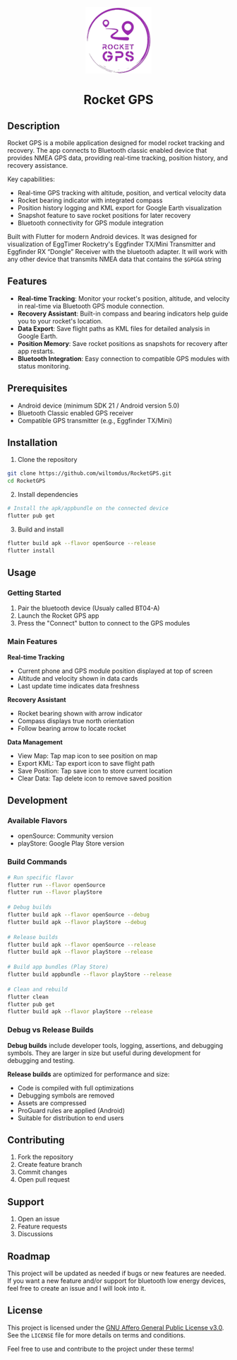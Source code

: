 <div align="center">
   <img src="assets\images\Rocket_GPS_logo.png" width="150px" alt="Project Logo" />
    <h1>Rocket GPS</h1>
</div>

## Description

Rocket GPS is a mobile application designed for model rocket tracking and recovery. The app connects to Bluetooth classic enabled device that provides NMEA GPS data, providing real-time tracking, position history, and recovery assistance.

Key capabilities:
- Real-time GPS tracking with altitude, position, and vertical velocity data
- Rocket bearing indicator with integrated compass
- Position history logging and KML export for Google Earth visualization
- Snapshot feature to save rocket positions for later recovery
- Bluetooth connectivity for GPS module integration

Built with Flutter for modern Android devices. It was designed for visualization of EggTimer Rocketry's Eggfinder TX/Mini Transmitter and Eggfinder RX “Dongle” Receiver with the bluetooth adapter. It will work with any other device that transmits NMEA data that contains the `$GPGGA` string


## Features

- **Real-time Tracking**: Monitor your rocket's position, altitude, and velocity in real-time via Bluetooth GPS module connection.
- **Recovery Assistant**: Built-in compass and bearing indicators help guide you to your rocket's location.
- **Data Export**: Save flight paths as KML files for detailed analysis in Google Earth.
- **Position Memory**: Save rocket positions as snapshots for recovery after app restarts.
- **Bluetooth Integration**: Easy connection to compatible GPS modules with status monitoring.

## Prerequisites

- Android device (minimum SDK 21 / Android version 5.0)
- Bluetooth Classic enabled GPS receiver
- Compatible GPS transmitter (e.g., Eggfinder TX/Mini)

## Installation

1. Clone the repository
```Bash
git clone https://github.com/wiltomdus/RocketGPS.git
cd RocketGPS
```
2. Install dependencies
```Bash
# Install the apk/appbundle on the connected device
flutter pub get
```
3. Build and install
```Bash 
flutter build apk --flavor openSource --release
flutter install
```

## Usage

### Getting Started
1. Pair the bluetooth device (Usualy called BT04-A)
2. Launch the Rocket GPS app
3. Press the "Connect" button to connect to the GPS modules

### Main Features

**Real-time Tracking**
- Current phone and GPS module position  displayed at top of screen
- Altitude and velocity shown in data cards
- Last update time indicates data freshness

**Recovery Assistant**
- Rocket bearing shown with arrow indicator
- Compass displays true north orientation
- Follow bearing arrow to locate rocket

**Data Management**
- View Map: Tap map icon to see position on map
- Export KML: Tap export icon to save flight path
- Save Position: Tap save icon to store current location
- Clear Data: Tap delete icon to remove saved position

## Development

### Available Flavors
- openSource: Community version
- playStore: Google Play Store version

### Build Commands
```bash
# Run specific flavor
flutter run --flavor openSource
flutter run --flavor playStore

# Debug builds
flutter build apk --flavor openSource --debug
flutter build apk --flavor playStore --debug

# Release builds
flutter build apk --flavor openSource --release
flutter build apk --flavor playStore --release

# Build app bundles (Play Store)
flutter build appbundle --flavor playStore --release

# Clean and rebuild
flutter clean
flutter pub get
flutter build apk --flavor playStore --release
```

### Debug vs Release Builds

**Debug builds** include developer tools, logging, assertions, and debugging symbols. They are larger in size but useful during development for debugging and testing.

**Release builds** are optimized for performance and size:
- Code is compiled with full optimizations
- Debugging symbols are removed
- Assets are compressed
- ProGuard rules are applied (Android)
- Suitable for distribution to end users

## Contributing
1. Fork the repository
2. Create feature branch
3. Commit changes
4. Open pull request

## Support
1. Open an issue
2. Feature requests
3. Discussions

## Roadmap

This project will be updated as needed if bugs or new features are needed. If you want a new feature and/or support for bluetooth low energy devices, feel free to create an issue and I will look into it.

## License

This project is licensed under the [GNU Affero General Public License v3.0](LICENSE). See the `LICENSE` file for more details on terms and conditions.

Feel free to use and contribute to the project under these terms!